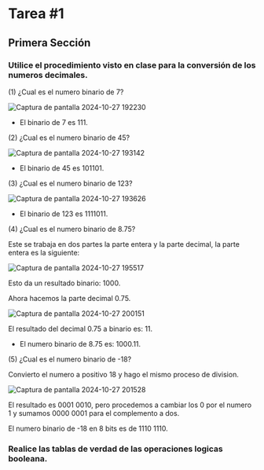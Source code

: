 # Tarea #1

## Primera Sección
### **Utilice el procedimiento visto en clase para la conversión de los numeros decimales.**

(1) ¿Cual es el numero binario de 7?

![Captura de pantalla 2024-10-27 192230](https://github.com/user-attachments/assets/2c22202a-1494-4932-9398-38784563f924)

- El binario de 7 es 111.

(2) ¿Cual es el numero binario de 45?

![Captura de pantalla 2024-10-27 193142](https://github.com/user-attachments/assets/fb1080e7-c22c-44fe-905b-14ec59516c33)

- El binario de 45 es 101101.

(3) ¿Cual es el numero binario de 123?

![Captura de pantalla 2024-10-27 193626](https://github.com/user-attachments/assets/8b0ace0c-ad7f-4a18-a165-c0c0aa5586d8)

- El binario de 123 es 1111011.

(4) ¿Cual es el numero binario de 8.75?

Este se trabaja en dos partes la parte entera y la parte decimal, la parte entera es la siguiente:

![Captura de pantalla 2024-10-27 195517](https://github.com/user-attachments/assets/9107dbe5-5711-4bf8-bd38-babf9980ee74)

Esto da un resultado binario: 1000.

Ahora hacemos la parte decimal 0.75.

![Captura de pantalla 2024-10-27 200151](https://github.com/user-attachments/assets/55aa4fa3-fbca-4e6b-a633-037d771c31ec)

El resultado del decimal 0.75 a binario es: 11.

- El numero binario de 8.75 es: 1000.11.

(5) ¿Cual es el numero binario de -18?

Convierto el numero a positivo 18 y hago el mismo proceso de division.

![Captura de pantalla 2024-10-27 201528](https://github.com/user-attachments/assets/33988ed2-798d-4a1c-9347-b99a6b5aa1b7)

El resultado es 0001 0010, pero procedemos a cambiar los 0 por el numero 1 y sumamos 0000 0001 para el complemento a dos.

El numero binario de -18 en 8 bits es de 1110 1110.

### **Realice las tablas de verdad de las operaciones logicas booleana.**



